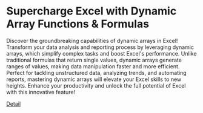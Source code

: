 # Supercharge Excel with Dynamic Array Functions & Formulas

Discover the groundbreaking capabilities of dynamic arrays in Excel! Transform your data analysis and reporting process by leveraging dynamic arrays, which simplify complex tasks and boost Excel's performance. Unlike traditional formulas that return single values, dynamic arrays generate ranges of values, making data manipulation faster and more efficient. Perfect for tackling unstructured data, analyzing trends, and automating reports, mastering dynamic arrays will elevate your Excel skills to new heights. Enhance your productivity and unlock the full potential of Excel with this innovative feature! 

[Detail](https://eduitfree.com/course/supercharge-excel-with-dynamic-array-functions-formulas)